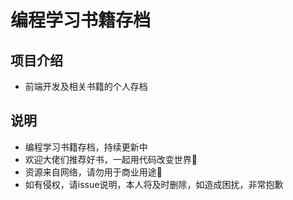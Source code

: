 # 编程学习书籍存档

## 项目介绍
* 前端开发及相关书籍的个人存档

## 说明
* 编程学习书籍存档，持续更新中
* 欢迎大佬们推荐好书，一起用代码改变世界:lollipop:
* 资源来自网络，请勿用于商业用途:no_entry_sign:
* 如有侵权，请issue说明，本人将及时删除，如造成困扰，非常抱歉
